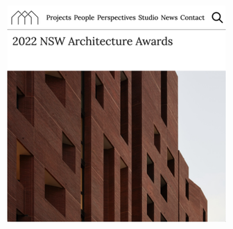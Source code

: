 ![Image alt](https://github.com/budcalmy/builder-company-landingpage/blob/main/img/builder-page-screenshot.png)
